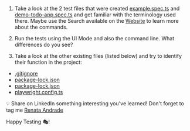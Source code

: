1. Take a look at the 2 test files that were created [example.spec.ts](/tests/example.spec.ts) and [demo-todo-app.spec.ts](/tests-examples/demo-todo-app.spec.ts) and get familiar with the terminology used there. Maybe use the Search available on the [Website](https://playwright.dev/docs/intro) to learn more about the commands.

1. Run the tests using the UI Mode and also the command line. What differences do you see?

1. Take a look at the other existing files (listed below) and try to identify their function in the project:
- [.gitignore](/.gitignore)
- [package-lock.json](/package-lock.json)
- [package-lock.json](/package-lock.json)
- [playwright.config.ts](/playwright.config.ts)

💡 Share on LinkedIn something interesting you've learned! Don't forget to tag me [Renata Andrade](https://www.linkedin.com/in/raptatinha/)

Happy Testing 🎭!